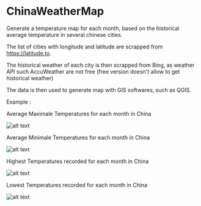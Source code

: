 # ChinaWeatherMap
Generate a temperature map for each month, based on the historical average temperature in several chinese cities.

The list of cities with longitude and latitude are scrapped from https://latitude.to.

The historical weather of each city is then scrapped from Bing, as weather API such AccuWeather are not free (free version doesn't allow to get historical weather)

The data is then used to generate map with GIS softwares, such as QGIS.

Example :


Average Maximale Temperatures for each month in China

![alt text](https://github.com/Rapout/ChinaWeatherMap/blob/master/Maps/AnimatedMaps/averageMaxTemperature.gif?raw=true)


Average Minimale Temperatures for each month in China

![alt text](https://github.com/Rapout/ChinaWeatherMap/blob/master/Maps/AnimatedMaps/averageMinTemperature.gif?raw=true)


Highest Temperatures recorded for each month in China

![alt text](https://github.com/Rapout/ChinaWeatherMap/blob/master/Maps/AnimatedMaps/HighestTemperature.gif?raw=true)


Lowest Temperatures recorded for each month in China

![alt text](https://github.com/Rapout/ChinaWeatherMap/blob/master/Maps/AnimatedMaps/LowestTemperature.gif?raw=true)



